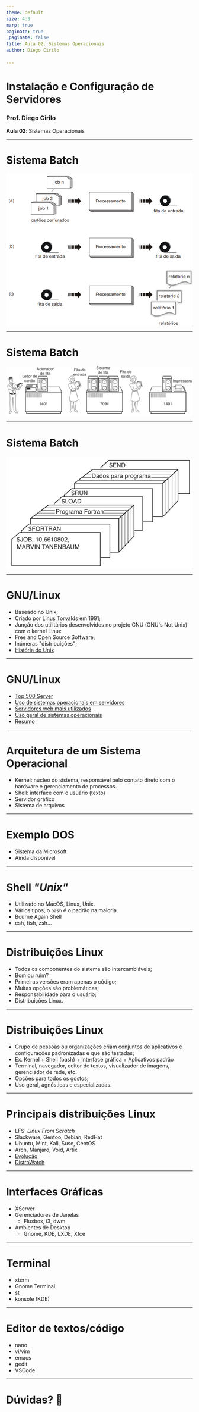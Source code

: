 ```yaml
---
theme: default
size: 4:3
marp: true
paginate: true
_paginate: false
title: Aula 02: Sistemas Operacionais
author: Diego Cirilo

---
```

<style>
img {
  display: block;
  margin: 0 auto;
}
</style>

# <!-- fit --> Instalação e Configuração de Servidores

### Prof. Diego Cirilo

**Aula 02**: Sistemas Operacionais

---
# Sistema Batch

![width:600px](../img/batch1.png)

---
# Sistema Batch

![width:100%](../img/batch2.png)

---
# Sistema Batch

![width:100%](../img/batch3.png)

---
# GNU/Linux
- Baseado no Unix;
- Criado por Linus Torvalds em 1991;
- Junção dos utilitários desenvolvidos no projeto GNU (GNU's Not Unix) com o kernel Linux
- Free and Open Source Software;
- Inúmeras "distribuições";
- [História do Unix](https://en.wikipedia.org/wiki/History_of_Unix#/media/File:Unix_history-simple.svg)

---
# GNU/Linux
- [Top 500 Server](https://www.top500.org/statistics/details/osfam/1/)
- [Uso de sistemas operacionais em servidores](https://w3techs.com/technologies/overview/operating_system)
- [Servidores web mais utilizados](https://w3techs.com/technologies/overview/web_server)
- [Uso geral de sistemas operacionais](https://gs.statcounter.com/os-market-share#monthly-202111-202210)
- [Resumo](https://en.wikipedia.org/wiki/Usage_share_of_operating_systems)

---
# Arquitetura de um Sistema Operacional
- Kernel: núcleo do sistema, responsável pelo contato direto com o hardware e gerenciamento de processos.
- Shell: interface com o usuário (texto)
- Servidor gráfico
- Sistema de arquivos

---
# Exemplo DOS
- Sistema da Microsoft
- Ainda disponível

---
# Shell *"Unix"*
- Utilizado no MacOS, Linux, Unix.
- Vários tipos, o `bash` é o padrão na maioria.
- Bourne Again Shell
- csh, fish, zsh...

---
# Distribuições Linux
- Todos os componentes do sistema são intercambiáveis;
- Bom ou ruim?
- Primeiras versões eram apenas o código;
- Muitas opções são problemáticas;
- Responsabilidade para o usuário;
- Distribuições Linux.
 
---
# Distribuições Linux
- Grupo de pessoas ou organizações criam conjuntos de aplicativos e configurações padronizadas e que são testadas;
- Ex. Kernel + Shell (bash) + Interface gráfica + Aplicativos padrão
- Terminal, navegador, editor de textos, visualizador de imagens, gerenciador de rede, etc.
- Opções para todos os gostos;
- Uso geral, agnósticas e especializadas.

---
# Principais distribuições Linux
- LFS: *Linux From Scratch*
- Slackware, Gentoo, Debian, RedHat
- Ubuntu, Mint, Kali, Suse, CentOS
- Arch, Manjaro, Void, Artix
- [Evolução](https://upload.wikimedia.org/wikipedia/commons/8/8c/Linux_Distribution_Timeline_Dec._2020.svg)
- [DistroWatch](https://distrowatch.com/)

---
# Interfaces Gráficas
- XServer
- Gerenciadores de Janelas
    - Fluxbox, i3, dwm
- Ambientes de Desktop
    - Gnome, KDE, LXDE, Xfce

---
# Terminal
- xterm
- Gnome Terminal
- st
- konsole (KDE)

---
# Editor de textos/código
- nano
- vi/vim
- emacs
- gedit
- VSCode

---
# <!--fit--> Dúvidas? 🤔
